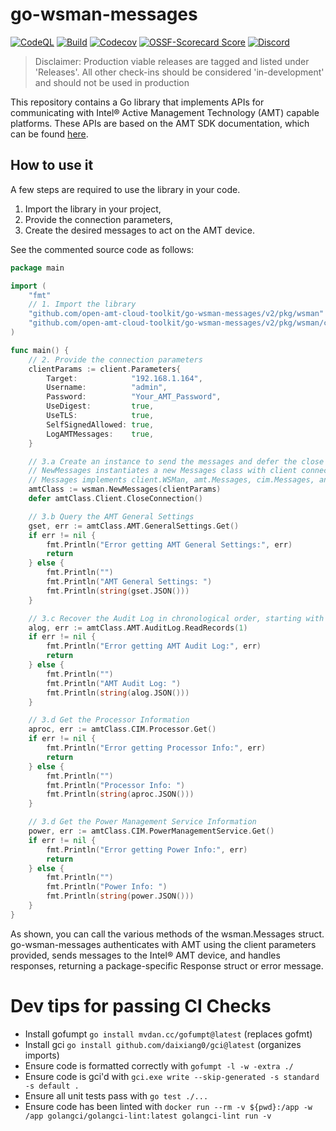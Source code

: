 # go-wsman-messages

[![CodeQL](https://img.shields.io/github/actions/workflow/status/open-amt-cloud-toolkit/go-wsman-messages/codeql-analysis.yml?style=for-the-badge&label=CodeQL&logo=github)](https://github.com/open-amt-cloud-toolkit/go-wsman-messages/actions/workflows/codeql-analysis.yml)
[![Build](https://img.shields.io/github/actions/workflow/status/open-amt-cloud-toolkit/go-wsman-messages/ci.yml?style=for-the-badge&logo=github)](https://github.com/open-amt-cloud-toolkit/go-wsman-messages/actions/workflows/ci.yml)
[![Codecov](https://img.shields.io/codecov/c/github/open-amt-cloud-toolkit/go-wsman-messages?style=for-the-badge&logo=codecov)](https://app.codecov.io/gh/open-amt-cloud-toolkit/go-wsman-messages)
[![OSSF-Scorecard Score](https://img.shields.io/ossf-scorecard/github.com/open-amt-cloud-toolkit/go-wsman-messages?style=for-the-badge&label=OSSF%20Score)](https://api.securityscorecards.dev/projects/github.com/open-amt-cloud-toolkit/go-wsman-messages)
[![Discord](https://img.shields.io/discord/1063200098680582154?style=for-the-badge&label=Discord&logo=discord&logoColor=white&labelColor=%235865F2&link=https%3A%2F%2Fdiscord.gg%2FDKHeUNEWVH)](https://discord.gg/DKHeUNEWVH)


> Disclaimer: Production viable releases are tagged and listed under 'Releases'.  All other check-ins should be considered 'in-development' and should not be used in production

This repository contains a Go library that implements APIs for communicating with Intel® Active Management Technology (AMT) capable platforms. These APIs are based on the AMT SDK documentation, which can be found [here](https://www.intel.com/content/www/us/en/developer/tools/active-management-technology-sdk/overview.html).

## How to use it

A few steps are required to use the library in your code.

1. Import the library in your project, 
1. Provide the connection parameters, 
1. Create the desired messages to act on the AMT device.

See the commented source code as follows:

``` go
package main

import (
    "fmt"
    // 1. Import the library
    "github.com/open-amt-cloud-toolkit/go-wsman-messages/v2/pkg/wsman"
    "github.com/open-amt-cloud-toolkit/go-wsman-messages/v2/pkg/wsman/client"
)

func main() {
    // 2. Provide the connection parameters
    clientParams := client.Parameters{
        Target:            "192.168.1.164",
        Username:          "admin",          
        Password:          "Your_AMT_Password",
        UseDigest:         true,
        UseTLS:            true,
        SelfSignedAllowed: true,
        LogAMTMessages:    true,
    }

    // 3.a Create an instance to send the messages and defer the close of the connection.
    // NewMessages instantiates a new Messages class with client connection parameters.
    // Messages implements client.WSMan, amt.Messages, cim.Messages, and ips.Messages.
    amtClass := wsman.NewMessages(clientParams)
    defer amtClass.Client.CloseConnection()

    // 3.b Query the AMT General Settings
    gset, err := amtClass.AMT.GeneralSettings.Get()
    if err != nil {
        fmt.Println("Error getting AMT General Settings:", err)
        return
    } else {
        fmt.Println("")
        fmt.Println("AMT General Settings: ")
        fmt.Println(string(gset.JSON()))
    }

    // 3.c Recover the Audit Log in chronological order, starting with the oldest one (i.e., 1)
    alog, err := amtClass.AMT.AuditLog.ReadRecords(1)
    if err != nil {
        fmt.Println("Error getting AMT Audit Log:", err)
        return
    } else {
        fmt.Println("")
        fmt.Println("AMT Audit Log: ")
        fmt.Println(string(alog.JSON()))
    }

    // 3.d Get the Processor Information
    aproc, err := amtClass.CIM.Processor.Get()
    if err != nil {
        fmt.Println("Error getting Processor Info:", err)
        return
    } else {
        fmt.Println("")
        fmt.Println("Processor Info: ")
        fmt.Println(string(aproc.JSON()))
    }

    // 3.d Get the Power Management Service Information
    power, err := amtClass.CIM.PowerManagementService.Get()
    if err != nil {
        fmt.Println("Error getting Power Info:", err)
        return
    } else {
        fmt.Println("")
        fmt.Println("Power Info: ")
        fmt.Println(string(power.JSON()))
    }
}
```

As shown, you can call the various methods of the wsman.Messages struct.  go-wsman-messages authenticates with AMT using the client parameters provided, sends messages to the Intel® AMT device, and handles responses, returning a package-specific Response struct or error message.

# Dev tips for passing CI Checks

- Install gofumpt `go install mvdan.cc/gofumpt@latest` (replaces gofmt)
- Install gci `go install github.com/daixiang0/gci@latest` (organizes imports)
- Ensure code is formatted correctly with `gofumpt -l -w -extra ./`
- Ensure code is gci'd with `gci.exe write --skip-generated -s standard -s default .`
- Ensure all unit tests pass with `go test ./...`
- Ensure code has been linted with `docker run --rm -v ${pwd}:/app -w /app golangci/golangci-lint:latest golangci-lint run -v`
